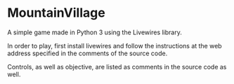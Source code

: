 # MountainVillage
A simple game made in Python 3 using the Livewires library.

In order to play, first install livewires and follow the instructions at the web address specified
in the comments of the source code.

Controls, as well as objective, are listed as comments in the source code as well.
